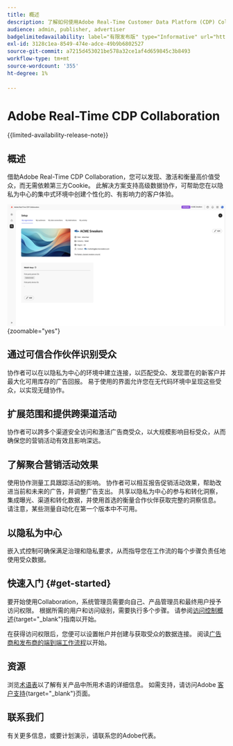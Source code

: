 ```yaml
---
title: 概述
description: 了解如何使用Adobe Real-Time Customer Data Platform (CDP) Collaboration发现、激活和衡量高价值受众，而无需依赖第三方Cookie。
audience: admin, publisher, advertiser
badgelimitedavailability: label="有限发布版" type="Informative" url="https://helpx.adobe.com/legal/product-descriptions/real-time-customer-data-platform-collaboration.html newtab=true"
exl-id: 3128c1ea-8549-474e-adce-49b9b6802527
source-git-commit: a7215d453021be578a32ce1af4d659845c3b8493
workflow-type: tm+mt
source-wordcount: '355'
ht-degree: 1%

---
```


# Adobe Real-Time CDP Collaboration

{{limited-availability-release-note}}

## 概述

借助Adobe Real-Time CDP Collaboration，您可以发现、激活和衡量高价值受众，而无需依赖第三方Cookie。 此解决方案支持高级数据协作，可帮助您在以隐私为中心的集中式环境中创建个性化的、有影响力的客户体验。

![Real-Time CDP Collaboration设置页面，显示组织。](/help/assets/overview/set-up.png){zoomable="yes"}

## 通过可信合作伙伴识别受众

协作者可以在以隐私为中心的环境中建立连接，以匹配受众、发现潜在的新客户并最大化可用库存的广告回报。 易于使用的界面允许您在无代码环境中呈现这些受众，以实现无缝协作。

## 扩展范围和提供跨渠道活动

协作者可以跨多个渠道安全访问和激活广告商受众，以大规模影响目标受众，从而确保您的营销活动有效且影响深远。

## 了解聚合营销活动效果

使用协作测量工具跟踪活动的影响。 协作者可以相互报告促销活动效果，帮助改进当前和未来的广告，并调整广告支出。 共享以隐私为中心的参与和转化洞察，集成曝光、渠道和转化数据，并使用首选的衡量合作伙伴获取完整的洞察信息。 请注意，某些测量自动化在第一个版本中不可用。

## 以隐私为中心

嵌入式控制可确保满足治理和隐私要求，从而指导您在工作流的每个步骤负责任地使用受众数据。

## 快速入门 {#get-started}

要开始使用Collaboration，系统管理员需要向自己、产品管理员和最终用户授予访问权限。 根据所需的用户和访问级别，需要执行多个步骤。 请参阅[访问控制概述](/help/guide/permissions/overview.md){target="_blank"}指南以开始。

在获得访问权限后，您便可以设置帐户并创建与获取受众的数据连接。 阅读[广告商和发布商的端到端工作流程](/help/guide/overview/end-to-end-workflow.md)以开始。

## 资源

浏览[术语表](/help/guide/glossary.md)以了解有关产品中所用术语的详细信息。 如需支持，请访问Adobe [客户支持](https://experienceleague.adobe.com/home?lang=en&support-tab=open-ticket#support){target="_blank"}页面。

## 联系我们

有关更多信息，或要计划演示，请联系您的Adobe代表。
